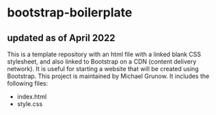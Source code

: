 # bootstrap-boilerplate
updated as of April 2022
---
This is a template repository with an html file with a linked blank CSS stylesheet, and also linked to Bootstrap on a CDN (content delivery network). It is useful for starting a website that will be created using Bootstrap.
This project is maintained by Michael Grunow.
It includes the following files:
 - index.html
 - style.css
